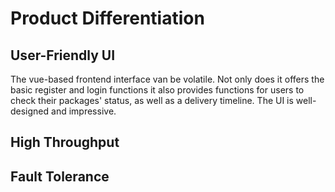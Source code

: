 # Product Differentiation

## User-Friendly UI 

The vue-based frontend interface van be volatile. Not only does it offers the basic register and login functions it also provides functions for users to check their packages' status, as well as a delivery timeline. The UI is well-designed and impressive.

## High Throughput 



## Fault Tolerance
